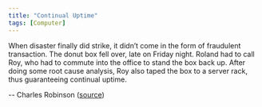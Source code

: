```yaml
---
title: "Continual Uptime"
tags: [Computer]
---
```


When disaster finally did strike, it didn’t come in the form of fraudulent transaction. The donut box fell over, late on Friday night. Roland had to call Roy, who had to commute into the office to stand the box back up. After doing some root cause analysis, Roy also taped the box to a server rack, thus guaranteeing continual uptime.

-- Charles Robinson ([source][source])

[source]: http://thedailywtf.com/articles/the-robot-guys
